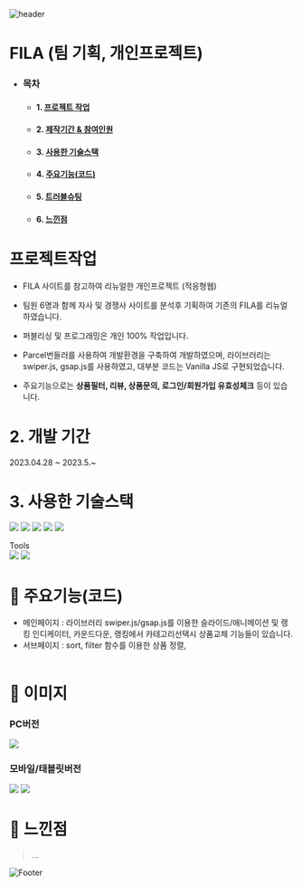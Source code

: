 ![header](https://capsule-render.vercel.app/api?type=Rect&color=002053&height=150&section=header&text=F%20I%20L%20A&fontSize=60&fontColor=fff&animation=fadeIn)

# FILA (팀 기획, 개인프로젝트)
- ### 목차
   - #### 1. [프로젝트 작업](#프로젝트작업)
   - #### 2. [제작기간 & 참여인원](#2-개발-기간)
   - #### 3. [사용한 기술스택](#3-사용한-기술스택)
   - #### 4. [주요기능(코드)](#4-주요기능코드)
   - #### 5. [트러블슈팅](#PC버전)
   - #### 6. [느낀점](#6-느낀점)
# 프로젝트작업
- FILA 사이트를 참고하여 리뉴얼한 개인프로젝트 (적응형웹)  

- 팀원 6명과 함께 자사 및 경쟁사 사이트를 분석후 기획하여 기존의 FILA를 리뉴얼하였습니다.  

- 퍼블리싱 및 프로그래밍은 개인 100% 작업입니다. 

- Parcel번들러를 사용하여 개발환경을 구축하여 개발하였으며, 라이브러리는 swiper.js, gsap.js를 사용하였고, 대부분 코드는 Vanilla JS로 구현되었습니다.  

- 주요기능으로는 **상품필터, 리뷰, 상품문의, 로그인/회원가입 유효성체크** 등이 있습니다.  

# 2. 개발 기간  
  2023.04.28 ~ 2023.5.~
 
# 3. 사용한 기술스택  
  <a href="#!"><img src="https://img.shields.io/badge/html5-E34F26?style=flat&logo=html5&logoColor=white"/></a>
  <a href="#!"><img src="https://img.shields.io/badge/css3-1572B6?style=flat&logo=css3&logoColor=white"/></a>
  <a href="#!"><img src="https://img.shields.io/badge/jquery-0769AD?style=flat&logo=jquery&logoColor=white"/></a>
  <a href="#!"><img src="https://img.shields.io/badge/javascript-F7DF1E?style=flat&logo=javascript&logoColor=white"/></a>
  <a href="#!"><img src="https://img.shields.io/badge/swiper.js-6332F6?style=flat&logo=swiper&logoColor=white"/></a>

  Tools  
  <a href="#!"><img src="https://img.shields.io/badge/visual studio code-007ACC?style=flat&logo=visualstudiocode&logoColor=white"/></a>
  <a href="#!"><img src="https://img.shields.io/badge/github-181717?style=flat&logo=github&logoColor=white"/></a>  

# 📌 주요기능(코드)
- 메인페이지 : 라이브러리 swiper.js/gsap.js를 이용한 슬라이드/애니메이션 및 랭킹 인디케이터, 카운드다운, 랭킹에서 카테고리선택시 상품교체 기능들이 있습니다.  
- 서브페이지 : sort, filter 함수를 이용한 상품 정렬,  

```

```
# 📌 이미지
### PC버전  
  <img src=/>  
  
### 모바일/태블릿버전  
  <img src=/>
  <img src=/> 

# 📌 느낀점
> ...

![Footer](https://capsule-render.vercel.app/api?type=waving&color=002053&height=200&section=footer)

